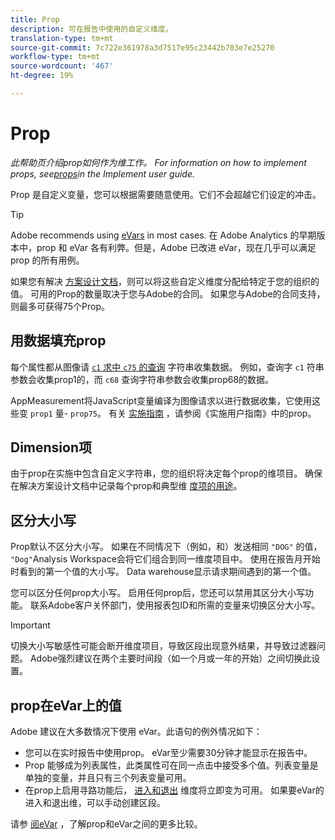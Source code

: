 ```yaml
---
title: Prop
description: 可在报告中使用的自定义维度。
translation-type: tm+mt
source-git-commit: 7c722e361978a3d7517e95c23442b703e7e25270
workflow-type: tm+mt
source-wordcount: '467'
ht-degree: 19%

---
```



# Prop

*此帮助页介绍prop如何作为维工作。 For information on how to implement props, see[props](/help/implement/vars/page-vars/prop.md)in the Implement user guide.*

Prop 是自定义变量，您可以根据需要随意使用。它们不会超越它们设定的冲击。

>[!TIP]
>
>Adobe recommends using [eVars](evar.md) in most cases. 在 Adobe Analytics 的早期版本中，prop 和 eVar 各有利弊。但是，Adobe 已改进 eVar，现在几乎可以满足 prop 的所有用例。

如果您有解决 [方案设计文档](/help/implement/prepare/solution-design.md)，则可以将这些自定义维度分配给特定于您的组织的值。 可用的Prop的数量取决于您与Adobe的合同。 如果您与Adobe的合同支持，则最多可获得75个Prop。

## 用数据填充prop

每个属性都从图像请 [`c1` 求中 `c75` 的查询](/help/implement/validate/query-parameters.md) 字符串收集数据。 例如，查询字 `c1` 符串参数会收集prop1的，而 `c68` 查询字符串参数会收集prop68的数据。

AppMeasurement将JavaScript变量编译为图像请求以进行数据收集，它使用这些变 `prop1` 量- `prop75`。 有关 [实施指南](/help/implement/vars/page-vars/prop.md) ，请参阅《实施用户指南》中的prop。

## Dimension项

由于prop在实施中包含自定义字符串，您的组织将决定每个prop的维项目。 确保在解决方案设计文档中记录每个prop和典型维 [度项的用途](/help/implement/prepare/solution-design.md)。

## 区分大小写

Prop默认不区分大小写。 如果在不同情况下（例如，和）发送相同 `"DOG"` 的值， `"Dog"`Analysis Workspace会将它们组合到同一维度项目中。 使用在报告月开始时看到的第一个值的大小写。 Data warehouse显示请求期间遇到的第一个值。

您可以区分任何prop大小写。 启用任何prop后，您还可以禁用其区分大小写功能。 联系Adobe客户关怀部门，使用报表包ID和所需的变量来切换区分大小写。

>[!IMPORTANT]
>
>切换大小写敏感性可能会断开维度项目，导致区段出现意外结果，并导致过滤器问题。 Adobe强烈建议在两个主要时间段（如一个月或一年的开始）之间切换此设置。

## prop在eVar上的值

 Adobe 建议在大多数情况下使用 eVar。此语句的例外情况如下：

* 您可以在实时报告中使用prop。 eVar至少需要30分钟才能显示在报告中。
* Prop 能够成为列表属性，此类属性可在同一点击中接受多个值。列表变量是单独的变量，并且只有三个列表变量可用。
* 在prop上启用寻路功能后， [进入](entry-dimensions.md)[和退出](exit-dimensions.md) 维度将立即变为可用。 如果要eVar的进入和退出维，可以手动创建区段。

请参 [阅eVar](evar.md) ，了解prop和eVar之间的更多比较。
